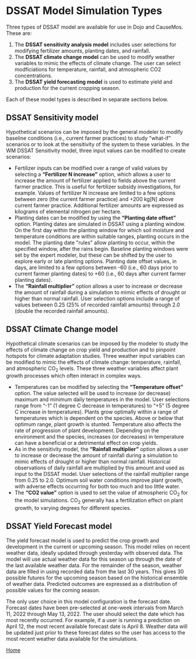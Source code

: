 # DSSAT Model Simulation Types #

Three types of DSSAT model are available for use in Dojo and CauseMos. These are:
1.	The **DSSAT sensitivity analysis model** includes user selections for modifying fertilizer amounts, planting dates, and rainfall. 
2.	The **DSSAT climate change model** can be used to modify weather variables to mimic the effects of climate change. The user can select modficiations for temperature, rainfall, and atmospheric CO2 concentrations.
3.	The **DSSAT yield forecasting model** is used to estimate yield and production for the current cropping season.

Each of these model types is described in separate sections below.


## DSSAT Sensitivity model ##

Hypothetical scenarios can be imposed by the general modeler to modify baseline conditions (i.e., current farmer practices) to study "what-if" scenarios or to look at the sensitivity of the system to these variables. In the WM DSSAT Sensitivity model, three input values can be modified to create scenarios:
-	Fertilizer inputs can be modified over a range of valid values by selecting a **“Fertilizer N increase”** option, which allows a user to increase the amount of fertilizer applied to fields above the current farmer practice. This is useful for fertilizer subsidy investigations, for example. Values of fertilizer N increase are limited to a few options between zero (the current farmer practice) and +200 kg[N] above current farmer practice. Additional fertilizer amounts are expressed as kilograms of elemental nitrogen per hectare.
-	Planting dates can be modified by using the **“Planting date offset”** option. Planting dates are simulated in DSSAT using a planting window. On the first day within the planting window for which soil moisture and temperature conditions are within suitable ranges, planting occurs in the model. The planting date "rules" allow planting to occur, within the specified window, after the rains begin. Baseline planting windows were set by the expert modeler, but these can be shifted by the user to explore early or late planting options. Planting date offset values, in days, are limited to a few options between -60 (i.e., 60 days prior to current farmer planting dates) to +60 (i.e., 60 days after current farmer planting dates). 
-	The **“Rainfall multiplier”** option allows a user to increase or decrease the amount of rainfall during a simulation to mimic effects of drought or higher than normal rainfall. User selection options include a range of values between 0.25 (25% of recorded rainfall amounts) through 2.0 (double the recorded rainfall amounts).

## DSSAT Climate Change model ##

Hypothetical climate scenarios can be imposed by the modeler to study the effects of climate change on crop yield and production and to pinpoint hotspots for climate adaptation studies. Three weather input variables can be modified to mimic the effects of climate change: temperature, rainfall, and atmospheric CO<sub>2</sub> levels. These three weather variables affect plant growth processes which often interact in complex ways.
-	Temperatures can be modified by selecting the **“Temperature offset”** option. The value selected will be used to increase (or decrease) maximum and minimum daily temperatures in the model. User selections range from “-1” (1 degree C decrease in temperatures) to “+5” (5 degree C increase in temperatures). Plants grow optimally within a range of temperatures which is dependent on the species. Above or below that optimum range, plant growth is stunted. Temperature also affects the rate of progression of plant development. Depending on the environment and the species, increases (or decreases) in temperature can have a beneficial or a detrimental effect on crop yields.
-	As in the sensitivity model, the **“Rainfall multiplier”** option allows a user to increase or decrease the amount of rainfall during a simulation to mimic effects of drought or higher than normal rainfall. Historical observations of daily rainfall are multiplied by this amount and used as input to the DSSAT model. User selections of the rainfall multiplier range from 0.25 to 2.0. Optimum soil water conditions improve plant growth, with adverse effects occurring for both too much and too little water. 
-	The **“CO2 value”** option is used to set the value of atmospheric CO<sub>2</sub> for the model simulations. CO<sub>2</sub> generally has a fertilization effect on plant growth, to varying degrees for different species. 


## DSSAT Yield Forecast model ## 

The yield forecast model is used to predict the crop growth and development in the current or upcoming season. This model relies on recent weather data, ideally updated through yesterday with observed data. The model will use actual weather data for this season up through the date of the last available weather data. For the remainder of the season, weather data are filled in using recorded data from the last 30 years. This gives 30 possible futures for the upcoming season based on the historical ensemble of weather data. Predicted outcomes are expressed as a distribution of possible values for the coming season.

The only user choice in this model configuration is the forecast date. Forecast dates have been pre-selected at one-week intervals from March 11, 2022 through May 13, 2022. The user should select the date which has most recently occurred. For example, if a user is running a prediction on April 12, the most recent available forecast date is April 8. Weather data will be updated just prior to these forecast dates so the user has access to the most recent weather data available for the simulations. 

<!-- Next page:

[DSSAT Model containers](DSSAT_model_containers.md) -->

[Home](index.md)

